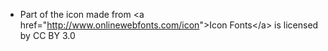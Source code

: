 - Part of the icon made from \<a
  href="<http://www.onlinewebfonts.com/icon>"\>Icon Fonts\</a\> is
  licensed by CC BY 3.0
